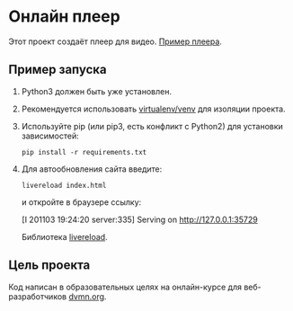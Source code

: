 # Онлайн плеер
Этот проект создаёт плеер для видео. [Пример плеера](https://kirill362.github.io/online_player/).
## Пример запуска
1. Python3 должен быть уже установлен.

3. Рекомендуется использовать [virtualenv/venv](https://docs.python.org/3/library/venv.html) для изоляции проекта.

2. Используйте pip (или pip3, есть конфликт с Python2) для установки зависимостей:
   
   `pip install -r requirements.txt`
   
4. Для автообновления сайта введите:
   
   `livereload index.html`
   
   и откройте в браузере ссылку: 
   
   [I 201103 19:24:20 server:335] Serving on http://127.0.0.1:35729
   
   Библиотека [livereload](https://github.com/lepture/python-livereload).
## Цель проекта
Код написан в образовательных целях на онлайн-курсе для веб-разработчиков [dvmn.org](https://dvmn.org/modules/).